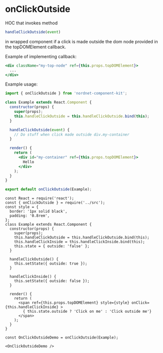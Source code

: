 # onClickOutside

HOC that invokes method
```javascript
handleClickOutside(event)
```
in wrapped component if a click is made outside the dom node provided in the topDOMElement callback.

Example of implementing callback:
```jsx
<div className="my-top-node" ref={this.props.topDOMElement}>
  ...
</div>
```

Example usage:
```jsx
import { onClickOutside } from 'nordnet-component-kit';

class Example extends React.Component {
  constructor(props) {
    super(props);
    this.handleClickOutside = this.handleClickOutside.bind(this);
  }

  handleClickOutside(event) {
    // Do stuff when click made outside div.my-container
  }

  render() {
    return (
      <div id="my-container" ref={this.props.topDOMElement}>
        Hello
      </div>
    );
  }
}

export default onClickOutside(Example);
```

    const React = require('react');
    const { onClickOutside } = require('../src');
    const style = {
      border: '1px solid black',
      padding: '0.8rem',
    };
    class Example extends React.Component {
      constructor(props) {
        super(props);
        this.handleClickOutside = this.handleClickOutside.bind(this);
        this.handleClickInside = this.handleClickInside.bind(this);
        this.state = { outside: 'false' };
      }

      handleClickOutside() {
        this.setState({ outside: true });
      }

      handleClickInside() {
        this.setState({ outside: false });
      }

      render() {
        return (
          <span ref={this.props.topDOMElement} style={style} onClick={this.handleClickInside} >
            { this.state.outside ? 'Click on me' : 'Click outside me'}
          </span>
        );
      }
    }

    const OnClickOutsideDemo = onClickOutside(Example);

    <OnClickOutsideDemo />
